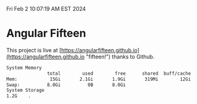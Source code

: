 Fri Feb  2 10:07:19 AM EST 2024

# Angular Fifteen


This project is live at [https://angularfifteen.github.io](https://angularfifteen.github.io "fifteen!") thanks to Github.

```bash
System Memory
               total        used        free      shared  buff/cache   available
Mem:            15Gi       2.1Gi       1.9Gi       319Mi        12Gi        13Gi
Swap:          8.0Gi          0B       8.0Gi
System Storage
1.2G	.
```
```bash
